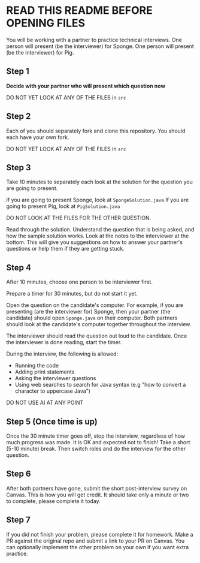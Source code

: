 # READ THIS README BEFORE OPENING FILES

You will be working with a partner to practice technical interviews. One person will present (be the interviewer) for Sponge. One person will present (be the interviewer) for Pig.


## Step 1
**Decide with your partner who will present which question now**

DO NOT YET LOOK AT ANY OF THE FILES in `src`

## Step 2
Each of you should separately fork and clone this repository. You should each have your own fork.

DO NOT YET LOOK AT ANY OF THE FILES in `src`

## Step 3 
Take 10 minutes to separately each look at the solution for the question you are going to present.

If you are going to present Sponge, look at `SpongeSolution.java`
If you are going to present Pig, look at `PigSolution.java`

DO NOT LOOK AT THE FILES FOR THE OTHER QUESTION.

Read through the solution. Understand the question that is being asked, and how the sample solution works. Look at the notes to the interviewer at the bottom. This will give you suggestions on how to answer your partner's questions or help them if they are getting stuck.

## Step 4
After 10 minutes, choose one person to be interviewer first. 

Prepare a timer for 30 minutes, but do not start it yet.

Open the question on the candidate's computer. For example, if you are presenting (are the interviewer for) Sponge, then your partner (the candidate) should open `Sponge.java` on their computer. Both partners should look at the candidate's computer together throughout the interview.

The interviewer should read the question out loud to the candidate. Once the interviewer is done reading, start the timer.

During the interview, the following is allowed:
- Running the code
- Adding print statements
- Asking the interviewer questions
- Using web searches to search for Java syntax (e.g "how to convert a character to uppercase Java")

DO NOT USE AI AT ANY POINT

## Step 5 (Once time is up)
Once the 30 minute timer goes off, stop the interview, regardless of how much progress was made. It is OK and expected not to finish! Take a short (5-10 minute) break. Then switch roles and do the interview for the other question.

## Step 6
After both partners have gone, submit the short post-interview survey on Canvas. This is how you will get credit. It should take only a minute or two to complete, please complete it today.

## Step 7
If you did not finish your problem, please complete it for homework. Make a PR against the original repo and submit a link to your PR on Canvas. You can optionally implement the other problem on your own if you want extra practice.